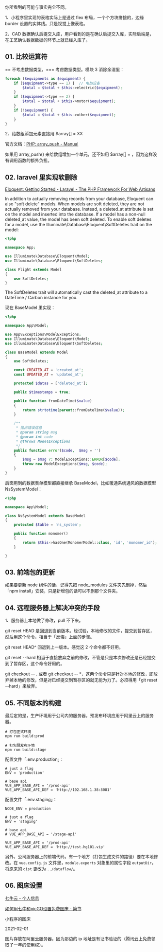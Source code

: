 你所看到的可能与事实完全不同。

1、小程序里实现的表格实际上是通过 flex 布局，一个个方块拼接的，边缘 border 设置的实体线。只是视觉上像表格。

2、CAD 数据确认后提交入库，用户看到的是在确认后提交入库，实际后端是，在工艺确认数据数据的环节上就已经入库了。

## 01. 比较运算符

== 不考虑数据类型，=== 考虑数据类型。模块 3 消除余湿里：

```php
foreach ($equipments as $equipment) {
    if ($equipment->type == 1) {  // 电热设备
        $total = $total + $this->electric($equipment);
    }
    if ($equipment->type == 2) {
        $total = $total + $this->motor($equipment);
    }
    if (!$equipment) {
        $total = $total + $this->other($equipment);
    }
}
```

2、给数组添加元素直接用 \$array[] = XX

官方文档：[PHP: array_push - Manual](https://www.php.net/manual/zh/function.array-push.php)

如果用 array_push() 来给数组增加一个单元，还不如用 \$array[] = ，因为这样没有调用函数的额外负担。

## 02. laravel 里实现软删除

[Eloquent: Getting Started - Laravel - The PHP Framework For Web Artisans](https://laravel.com/docs/7.x/eloquent#soft-deleting)

In addition to actually removing records from your database, Eloquent can also "soft delete" models. When models are soft deleted, they are not actually removed from your database. Instead, a deleted_at attribute is set on the model and inserted into the database. If a model has a non-null deleted_at value, the model has been soft deleted. To enable soft deletes for a model, use the Illuminate\Database\Eloquent\SoftDeletes trait on the model:

```php
<?php

namespace App;

use Illuminate\Database\Eloquent\Model;
use Illuminate\Database\Eloquent\SoftDeletes;

class Flight extends Model
{
    use SoftDeletes;
}
```

The SoftDeletes trait will automatically cast the deleted_at attribute to a DateTime / Carbon instance for you.

现在 BaseModel 里实现：

```php
<?php

namespace App\Model;

use App\Exceptions\ModelExceptions;
use Illuminate\Database\Eloquent\Model;
use Illuminate\Database\Eloquent\SoftDeletes;

class BaseModel extends Model
{
    use SoftDeletes;

    const CREATED_AT = 'created_at';
    const UPDATED_AT = 'updated_at';

    protected $datas = ['deleted_at'];

    public $timestamps = true;

    public function fromDateTime($value)
    {
        return strtotime(parent::fromDateTime($value));
    }

    /**
     * 抛出错误信息
     * @param string msg
     * @param int code
     * @throws ModelExceptions
     */
    public function error($code,  $msg = '')
    {
        $msg = $msg ?: ModelExceptions::ERROR[$code];
        throw new ModelExceptions($msg, $code);
    }
}
```

后面用到的数据表单模型都直接继承 BaseModel，比如暖通系统通风的数据模型 NsSystemModel：

```php
<?php

namespace App\Model;

class NsSystemModel extends BaseModel
{
    protected $table = 'ns_system';

    public function monomer()
    {
        return $this->hasOne(MonomerModel::class, 'id', 'monomer_id');
    }

}
```

## 03. 前端包的更新

如果要更新 node 组件的话，记得先把 node_modules 文件夹先删掉，然后「npm install」安装，只是新增包的话可以不删那个文件夹。

## 04. 远程服务器上解决冲突的手段

1、服务器上本地做了修改，pull 不下来。

git reset HEAD 是回退到当前版本。经试验，本地修改的文件，提交到暂存区，然后用这个命令，相当于「反悔」上面的步骤。

git reset HEAD^ 回退到上一版本。感觉这 2 个命令都不好用。

git reset --hard 相当于直接放弃之前的修改，不管是只是本次修改还是已经提交到了暂存区，这个命令好用的。

git checkout -- . 或者 git checkout -- *，这两个命令只是针对本地的修改，即放弃掉本地的修改，但是对已经提交到暂存区的就无能为力了。必须得用「git reset --hard」来放弃。

## 05. 不同版本的构建

最后定的是，生产环境用于公司内的服务器，预发布环境应用于阿里云上的服务器。

```
# 打包正式环境
npm run build:prod

# 打包预发布环境
npm run build:stage
```

配置文件「.env.production」：

```
# just a flag
ENV = 'production'

# base api
VUE_APP_BASE_API = '/prod-api'
VUE_APP_BASE_API_DEF = 'http://192.168.1.38:8081'
```

配置文件「.env.staging」：

```
NODE_ENV = production

# just a flag
ENV = 'staging'

# base api
# VUE_APP_BASE_API = '/stage-api'

VUE_APP_BASE_API = '/prod-api'
VUE_APP_BASE_API_DEF = 'http://test.hg101.vip'
```

另外，公司服务器上的前端代码，有一个地方（打包生成文件的路径）要在本地修改。在 `vue.config.js` 文件里，`module.exports` 对象里的属性字段 `outputDir`，将原来的 `dist` 更改为 `../dataflow/`。

## 06. 图床设置

[七牛云 - 个人信息](https://portal.qiniu.com/user/profile)

[如何用七牛和picGO设置免费图床 - 简书](https://www.jianshu.com/p/0997d0d15e55)

小程序的图床

2021-02-01

图片存放在阿里云服务器，因为那边的 ip 地址是有证书验证的（腾讯云上免费领取了一年的使用权）。